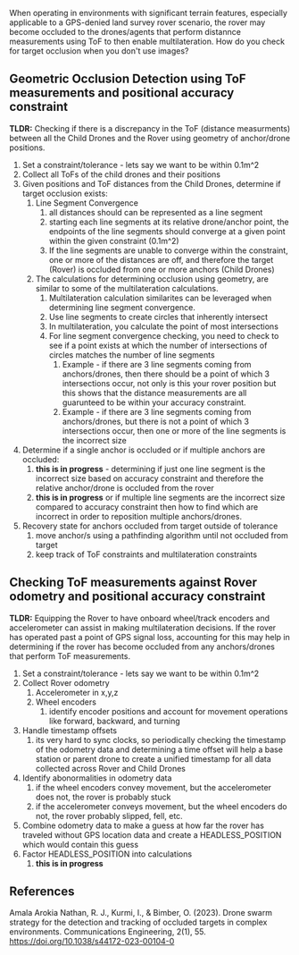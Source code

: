 When operating in environments with significant terrain features, especially applicable to a GPS-denied land survey rover scenario, the rover may become occluded to the drones/agents that perform distannce measurements using ToF to then enable multilateration. How do you check for target occlusion when you don't use images?

## Geometric Occlusion Detection using ToF measurements and positional accuracy constraint

**TLDR:** Checking if there is a discrepancy in the ToF (distance measurments) between all the Child Drones and the Rover using geometry of anchor/drone positions. 

1. Set a constraint/tolerance - lets say we want to be within 0.1m^2
2. Collect all ToFs of the child drones and their positions
3. Given positions and ToF distances from the Child Drones, determine if target occlusion exists:
   1. Line Segment Convergence
      1. all distances should can be represented as a line segment
      2. starting each line segments at its relative drone/anchor point, the endpoints of the line segments should converge at a given point within the given constraint (0.1m^2)
      3. If the line segments are unable to converge within the constraint, one or more of the distances are off, and therefore the target (Rover) is occluded from one or more anchors (Child Drones)
   2. The calculations for determining occlusion using geometry, are similar to some of the multilateration calculations.
      1. Multilateration calculation similarites can be leveraged when determining line segment convergence.
      2. Use line segments to create circles that inherently intersect
      3. In multilateration, you calculate the point of most intersections
      4. For line segment convergence checking, you need to check to see if a point exists at which the number of intersections of circles matches the number of line segments
         1. Example - if there are 3 line segments coming from anchors/drones, then there should be a point of which 3 intersections occur, not only is this your rover position but this shows that the distance measurements are all guarunteed to be within your accuracy constraint.
         2. Example - if there are 3 line segments coming from anchors/drones, but there is not a point of which 3 intersections occur, then one or more of the line segments is the incorrect size
4. Determine if a single anchor is occluded or if multiple anchors are occluded:
   1. **this is in progress** - determining if just one line segment is the incorrect size based on accuracy constraint and therefore the relative anchor/drone is occluded from the rover
   2. **this is in progress** or if multiple line segments are the incorrect size compared to accuracy constraint then how to find which are incorrect in order to reposition multiple anchors/drones.
6. Recovery state for anchors occluded from target outside of tolerance
   1. move anchor/s using a pathfinding algorithm until not occluded from target
   2. keep track of ToF constraints and multilateration constraints

## Checking ToF measurements against Rover odometry and positional accuracy constraint

**TLDR:** Equipping the Rover to have onboard wheel/track encoders and accelerometer can assist in making multilateration decisions. If the rover has operated past a point of GPS signal loss, accounting for this may help in determining if the rover has become occluded from any anchors/drones that perform ToF measurements. 

1. Set a constraint/tolerance - lets say we want to be within 0.1m^2
2. Collect Rover odometry
   1. Accelerometer in x,y,z
   2. Wheel encoders
      1. identify encoder positions and account for movement operations like forward, backward, and turning
3. Handle timestamp offsets
   1. its very hard to sync clocks, so periodically checking the timestamp of the odometry data and determining a time offset will help a base station or parent drone to create a unified timestamp for all data collected across Rover and Child Drones
4. Identify abonormalities in odometry data
   1. if the wheel encoders convey movement, but the accelerometer does not, the rover is probably stuck
   2. if the accelerometer conveys movement, but the wheel encoders do not, the rover probably slipped, fell, etc.
5. Combine odometry data to make a guess at how far the rover has traveled without GPS location data and create a HEADLESS_POSITION which would contain this guess
6. Factor HEADLESS_POSITION into calculations
   1. **this is in progress**

## References

Amala Arokia Nathan, R. J., Kurmi, I., & Bimber, O. (2023). Drone swarm strategy for the detection and tracking of occluded targets in complex environments. Communications Engineering, 2(1), 55. https://doi.org/10.1038/s44172-023-00104-0
